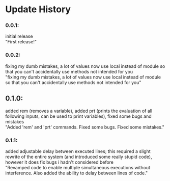 # Update History

### 0.0.1:  
initial release  
"First release!"

### 0.0.2:  
fixing my dumb mistakes, a lot of values now use local instead of module so that you can't accidentally use methods not intended for you  
"fixing my dumb mistakes, a lot of values now use local instead of module so that you can't accidentally use methods not intended for you"

## 0.1.0: 
added rem (removes a variable), added prt (prints the evaluation of all following inputs, can be used to print variables), fixed some bugs and mistakes  
"Added 'rem' and 'prt' commands. Fixed some bugs. Fixed some mistakes."

### 0.1.1:  
added adjustable delay between executed lines; this required a slight rewrite of the entire system (and introduced some really stupid code), however it does fix bugs i hadn't considered before  
"Revamped code to enable multiple simultaneous executions without interference. Also added the ability to delay between lines of code."
